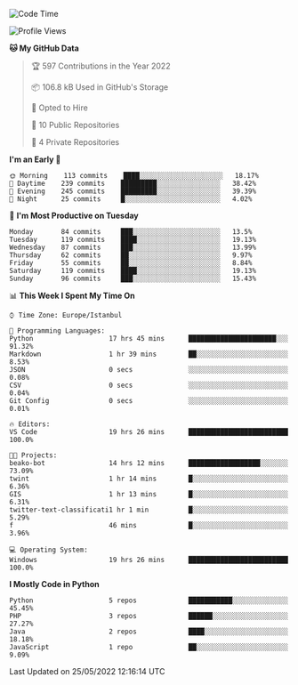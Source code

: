 <!--START_SECTION:waka-->
![Code Time](http://img.shields.io/badge/Code%20Time-232%20hrs%207%20mins-blue)

![Profile Views](http://img.shields.io/badge/Profile%20Views-3-blue)

**🐱 My GitHub Data** 

> 🏆 597 Contributions in the Year 2022
 > 
> 📦 106.8 kB Used in GitHub's Storage 
 > 
> 💼 Opted to Hire
 > 
> 📜 10 Public Repositories 
 > 
> 🔑 4 Private Repositories  
 > 
**I'm an Early 🐤** 

```text
🌞 Morning    113 commits    ████░░░░░░░░░░░░░░░░░░░░░   18.17% 
🌆 Daytime    239 commits    █████████░░░░░░░░░░░░░░░░   38.42% 
🌃 Evening    245 commits    █████████░░░░░░░░░░░░░░░░   39.39% 
🌙 Night      25 commits     █░░░░░░░░░░░░░░░░░░░░░░░░   4.02%

```
📅 **I'm Most Productive on Tuesday** 

```text
Monday       84 commits     ███░░░░░░░░░░░░░░░░░░░░░░   13.5% 
Tuesday      119 commits    ████░░░░░░░░░░░░░░░░░░░░░   19.13% 
Wednesday    87 commits     ███░░░░░░░░░░░░░░░░░░░░░░   13.99% 
Thursday     62 commits     ██░░░░░░░░░░░░░░░░░░░░░░░   9.97% 
Friday       55 commits     ██░░░░░░░░░░░░░░░░░░░░░░░   8.84% 
Saturday     119 commits    ████░░░░░░░░░░░░░░░░░░░░░   19.13% 
Sunday       96 commits     ███░░░░░░░░░░░░░░░░░░░░░░   15.43%

```


📊 **This Week I Spent My Time On** 

```text
⌚︎ Time Zone: Europe/Istanbul

💬 Programming Languages: 
Python                   17 hrs 45 mins      ██████████████████████░░░   91.32% 
Markdown                 1 hr 39 mins        ██░░░░░░░░░░░░░░░░░░░░░░░   8.53% 
JSON                     0 secs              ░░░░░░░░░░░░░░░░░░░░░░░░░   0.08% 
CSV                      0 secs              ░░░░░░░░░░░░░░░░░░░░░░░░░   0.04% 
Git Config               0 secs              ░░░░░░░░░░░░░░░░░░░░░░░░░   0.01%

🔥 Editors: 
VS Code                  19 hrs 26 mins      █████████████████████████   100.0%

🐱‍💻 Projects: 
beako-bot                14 hrs 12 mins      ██████████████████░░░░░░░   73.09% 
twint                    1 hr 14 mins        █░░░░░░░░░░░░░░░░░░░░░░░░   6.36% 
GIS                      1 hr 13 mins        █░░░░░░░░░░░░░░░░░░░░░░░░   6.31% 
twitter-text-classificati1 hr 1 min          █░░░░░░░░░░░░░░░░░░░░░░░░   5.29% 
f                        46 mins             █░░░░░░░░░░░░░░░░░░░░░░░░   3.96%

💻 Operating System: 
Windows                  19 hrs 26 mins      █████████████████████████   100.0%

```

**I Mostly Code in Python** 

```text
Python                   5 repos             ███████████░░░░░░░░░░░░░░   45.45% 
PHP                      3 repos             ██████░░░░░░░░░░░░░░░░░░░   27.27% 
Java                     2 repos             ████░░░░░░░░░░░░░░░░░░░░░   18.18% 
JavaScript               1 repo              ██░░░░░░░░░░░░░░░░░░░░░░░   9.09%

```



 Last Updated on 25/05/2022 12:16:14 UTC
<!--END_SECTION:waka-->

<!--
**3nws/3nws** is a ✨ _special_ ✨ repository because its `README.md` (this file) appears on your GitHub profile.

Here are some ideas to get you started:

- 🔭 I’m currently working on ...
- 🌱 I’m currently learning ...
- 👯 I’m looking to collaborate on ...
- 🤔 I’m looking for help with ...
- 💬 Ask me about ...
- 📫 How to reach me: ...
- 😄 Pronouns: ...
- ⚡ Fun fact: ...
-->
